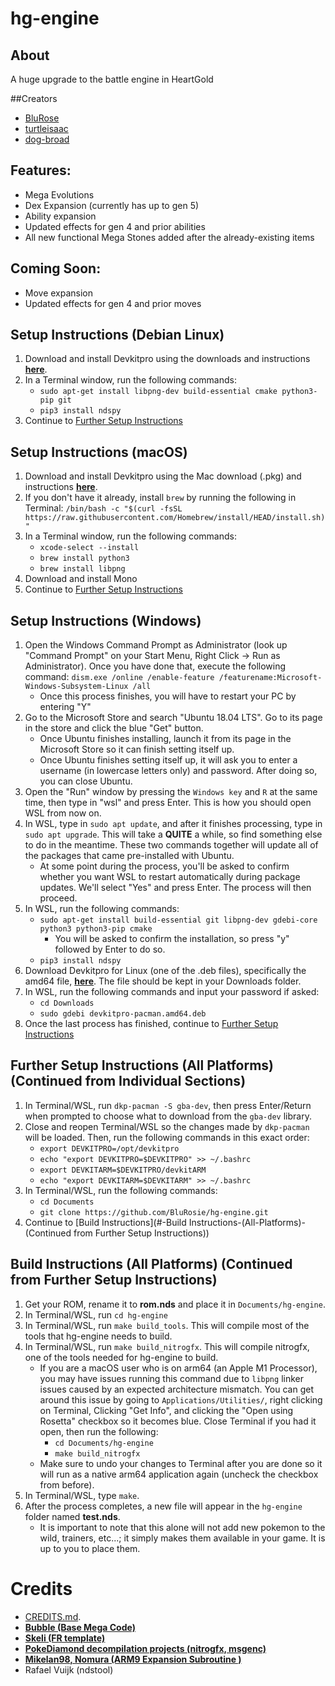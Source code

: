 # hg-engine
## About
 A huge upgrade to the battle engine in HeartGold

##Creators
* [BluRose](https://github.com/BluRosie)
* [turtleisaac](https://github.com/turtleisaac)
* [dog-broad](https://github.com/dog-broad)

## Features:
* Mega Evolutions
* Dex Expansion (currently has up to gen 5)
* Ability expansion
* Updated effects for gen 4 and prior abilities
* All new functional Mega Stones added after the already-existing items

## Coming Soon:
* Move expansion
* Updated effects for gen 4 and prior moves


## Setup Instructions (Debian Linux)
1. Download and install Devkitpro using the downloads and instructions [**here**][DEVKITPRO].
2. In a Terminal window, run the following commands:
   * ```sudo apt-get install libpng-dev build-essential cmake python3-pip git```
   * ```pip3 install ndspy```
3. Continue to [Further Setup Instructions](#All-Platforms-Setup-Instructions-(Continued-from-Individual-Sections))

## Setup Instructions (macOS)
1. Download and install Devkitpro using the Mac download (.pkg) and instructions [**here**][DEVKITPRO].
2. If you don't have it already, install `brew` by running the following in Terminal: ```/bin/bash -c "$(curl -fsSL https://raw.githubusercontent.com/Homebrew/install/HEAD/install.sh)"```
3. In a Terminal window, run the following commands:
   * ```xcode-select --install```
   * ```brew install python3```
   * ```brew install libpng```
4. Download and install Mono
5. Continue to [Further Setup Instructions](#All-Platforms-Setup-Instructions-(Continued-from-Individual-Sections))


## Setup Instructions (Windows)
1. Open the Windows Command Prompt as Administrator (look up "Command Prompt" on your Start Menu, Right Click -> Run as Administrator). Once you have done that, execute the following command: ```dism.exe /online /enable-feature /featurename:Microsoft-Windows-Subsystem-Linux /all```
    * Once this process finishes, you will have to restart your PC by entering "Y"
2. Go to the Microsoft Store and search "Ubuntu 18.04 LTS". Go to its page in the store and click the blue "Get" button.
   * Once Ubuntu finishes installing, launch it from its page in the Microsoft Store so it can finish setting itself up.
   * Once Ubuntu finishes setting itself up, it will ask you to enter a username (in lowercase letters only) and password. After doing so, you can close Ubuntu.
3. Open the "Run" window by pressing the `Windows key` and `R` at the same time, then type in "wsl" and press Enter. This is how you should open WSL from now on.
4. In WSL, type in ```sudo apt update```, and after it finishes processing, type in ```sudo apt upgrade```. This will take a **QUITE** a while, so find something else to do in the meantime. These two commands together will update all of the packages that came pre-installed with Ubuntu.
   * At some point during the process, you'll be asked to confirm whether you want WSL to restart automatically during package updates. We'll select "Yes" and press Enter. The process will then proceed.
5. In WSL, run the following commands:
   * ```sudo apt-get install build-essential git libpng-dev gdebi-core python3 python3-pip cmake```
      * You will be asked to confirm the installation, so press "y" followed by Enter to do so.
   * ```pip3 install ndspy```
6. Download Devkitpro for Linux (one of the .deb files), specifically the amd64 file, [**here**][DEVKITPRO]. The file should be kept in your Downloads folder.
7. In WSL, run the following commands and input your password if asked:
    * ```cd Downloads```
    * ```sudo gdebi devkitpro-pacman.amd64.deb```
8. Once the last process has finished, continue to [Further Setup Instructions](#All-Platforms-Setup-Instructions-(Continued-from-Individual-Sections))


## Further Setup Instructions (All Platforms) (Continued from Individual Sections)
1. In Terminal/WSL, run ```dkp-pacman -S gba-dev```, then press Enter/Return when prompted to choose what to download from the `gba-dev` library.
2. Close and reopen Terminal/WSL so the changes made by `dkp-pacman` will be loaded. Then, run the following commands in this exact order:
    * ```export DEVKITPRO=/opt/devkitpro```
    * ```echo "export DEVKITPRO=$DEVKITPRO" >> ~/.bashrc```
    * ```export DEVKITARM=$DEVKITPRO/devkitARM```
    * ```echo "export DEVKITARM=$DEVKITARM" >> ~/.bashrc```
3. In Terminal/WSL, run the following commands:
   * ```cd Documents```
   * ```git clone https://github.com/BluRosie/hg-engine.git```
4. Continue to [Build Instructions](#-Build Instructions-(All-Platforms)-(Continued from Further Setup Instructions))

## Build Instructions (All Platforms) (Continued from Further Setup Instructions)

1. Get your ROM, rename it to **rom.nds** and place it in `Documents/hg-engine`.
2. In Terminal/WSL, run ```cd hg-engine```
3. In Terminal/WSL, run ```make build_tools```. This will compile most of the tools that hg-engine needs to build.
4. In Terminal/WSL, run ```make build_nitrogfx```. This will compile nitrogfx, one of the tools needed for hg-engine to build.
   * If you are a macOS user who is on arm64 (an Apple M1 Processor), you may have issues running this command due to `libpng` linker issues caused by an expected architecture mismatch. You can get around this issue by going to `Applications/Utilities/`, right clicking on Terminal, Clicking "Get Info", and clicking the "Open using Rosetta" checkbox so it becomes blue. Close Terminal if you had it open, then run the following:
     * ```cd Documents/hg-engine```
     * ```make build_nitrogfx```
   * Make sure to undo your changes to Terminal after you are done so it will run as a native arm64 application again (uncheck the checkbox from before).
5. In Terminal/WSL, type `make`.
6. After the process completes, a new file will appear in the `hg-engine` folder named **test.nds**.
   * It is important to note that this alone will not add new pokemon to the wild, trainers, etc...; it simply makes them available in your game. It is up to you to place them.

# Credits
* [CREDITS.md](CREDITS.md).
* [**Bubble (Base Mega Code)**][TEMPLATE]
* [**Skeli (FR template)**][CFRU]
* [**PokeDiamond decompilation projects (nitrogfx, msgenc)**][diamond]
* [**Mikelan98, Nomura (ARM9 Expansion Subroutine )**][ARM9]
* Rafael Vuijk (ndstool)

[MONEXPAND]: https://github.com/BluRosie/hgss-monexpansion
[CFRU]: https://github.com/Skeli789/Complete-Fire-Red-Upgrade
[G5T]: https://github.com/CodenamePU/Gen5Tools
[ARM9]: https://pokehacking.com/tutorials/ramexpansion/
[diamond]:https://github.com/pret/pokediamond
[TEMPLATE]: https://github.com/Bubble791/Pokemon-Heart-Gold-Engine
[LUNOS]: https://www.pokecommunity.com/showthread.php?t=432351
[DEVKITPRO]: https://github.com/devkitPro/pacman/releases
